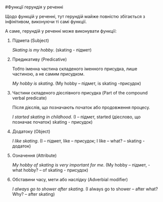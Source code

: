#Функцiї герундiя у реченнi

<p>Щодо функцій у реченні, тут герундій майже повністю збігається з інфінітивом, виконуючи ті самі функції.</p>

<p>А саме, герундій у реченні може виконувати функції:</p>

<ol>
<li><span class="p1">Підмета</span> (Subject)</li>
<p><i>Skating is my hobby</i>. (skating - підмет)</p>
<li><span class="p1">Предикативу</span> (Predicative)</li>
<p>Тобто іменна частина складеного іменного присудка, лише частиною, а не самим присудком.</p>
<p><i>My hobby is skating</i>. (My hobby – підмет, is skating -присудок)</p>
<li><span class="p1">Частини складеного дієслівного присудка</span> (Part of the compound verbal predicate)</li>
<p>Після дієслів, що позначають початок або продовження процесу.</p>
<p><i>I started skating in childhood</i>. (I – підмет, started (дієслово, що позначає початок) skating - присудок)</p>
<li><span class="p1">Додатоку</span> (Object)</li>
<p><i>I like skating</i>. (I – підмет, like – присудок; I like – what? – skating - додаток)</p>
<li><span class="p1">Означення</span> (Attribute)</li>
<p><i>My hobby of skating is very important for me</i>. (My hobby – підмет, - what hobby? – of skating - присудок)</p>
<li><span class="p1">Обставини часу, мети або наслідку</span> (Adverbial modifier)</li>
<p><i>I always go to shower after skating</i>. (I always go to shower – after what? Why? – after skating)</p>
</ol>

